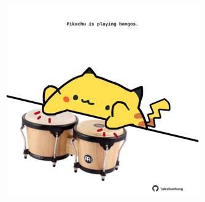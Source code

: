 <!-- built at 05/04/2025, 16:00:29 UTC -->
<p align="center">
  <img width="500" height="500" src="./ReadmeImage.svg">
</p>
